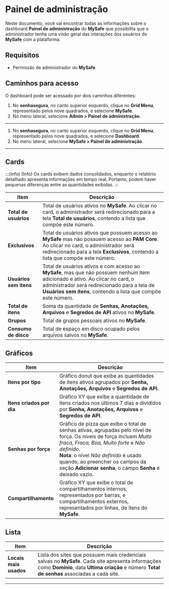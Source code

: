 # Painel de administração

Neste documento, você vai encontrar todas as informações sobre o dashboard **Painel de administração** do **MySafe** que possibilita que o administrador tenha uma visão geral das interações dos usuários do **MySafe** com a plataforma.

## Requisitos
* Permissão de administrador do **MySafe**.

## Caminhos para acesso

O dashboard pode ser acessado por dois caminhos diferentes: 
1. No **senhasegura**, no canto superior esquerdo, clique no **Grid Menu**, representado pelos nove quadrados, e selecione **MySafe**.
2. No menu lateral, selecione **Admin > Painel de administração**.

---

1. No **senhasegura**, no canto superior esquerdo, clique no **Grid Menu**, representado pelos nove quadrados, e selecione **Dashboard**.
2. No menu lateral, selecione **MySafe > Painel de administração**.

***

## Cards

:::(info) (Info)
Os cards exibem dados consolidados, enquanto o relatório detalhado apresenta informações em tempo real. Portanto, podem haver pequenas diferenças entre as quantidades exibidas.
:::

| **Item**| **Descrição**|
|------|------|
| **Total de usuários**  | Total de usuários ativos no **MySafe**. Ao clicar no card, o administrador será redirecionado para a tela **Total de usuários**, contendo a lista que compõe este número. |
| **Exclusivos**| Total de usuários ativos que possuem acesso ao **MySafe** mas não possuem acesso ao **PAM Core**. Ao clicar no card, o administrador será redirecionado para a tela **Exclusivos**, contendo a lista que compõe este número. |
| **Usuários sem itens** | Total de usuários ativos e com acesso ao **MySafe**, mas que não possuem nenhum item adicionado e ativo. Ao clicar no card, o administrador será redirecionado para a tela de **Usuários sem itens**, contendo a lista que compõe este número. |
| **Total de itens**| Soma da quantidade de **Senhas, Anotações, Arquivos** e **Segredos de API** ativos no **MySafe**.|
| **Grupos**| Total de grupos pessoais ativos no **MySafe**.|
| **Consumo de disco**   | Total de espaço em disco ocupado pelos arquivos salvos no **MySafe**.|

## Gráficos

| **Item**| **Descrição**|
|------|------|
| **Itens por tipo**| Gráfico donut que exibe as quantidades de itens ativos agrupados por **Senha, Anotações, Arquivos** e **Segredos de API**.|
| **Itens criados por dia**| Gráfico XY que exibe a quantidade de itens criados nos últimos 7 dias e divididos por **Senha, Anotações, Arquivos** e **Segredos de API**. |
| **Senhas por força**| Gráfico de pizza que exibe o total de senhas ativas, agrupadas pelo nível de força. Os níveis de força incluem *Muito fraca, Fraca, Boa, Muito forte* e *Não definido*. <br>**Nota**: o nível *Não definido* é usado quando, ao preencher os campos da seção **Adicionar senha**, o campo **Senha** é deixado vazio. |
| **Compartilhamento**| Gráfico XY que exibe o total de compartilhamentos internos, representados por barras, e compartilhamentos externos, representados por linhas, de itens do **MySafe**. |

## Lista

| **Item**| **Descrição**|
|------|------|
| **Locais mais usados** | Lista dos sites que possuem mais credenciais salvas no **MySafe**. Cada site apresenta informações como **Domínio**, data **Ultima criação** e número **Total de senhas** associadas a cada site. |

---